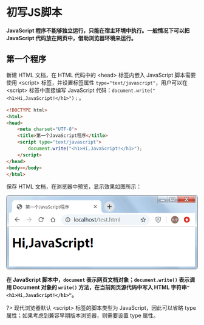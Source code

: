# 初写JS脚本

**JavaScript 程序不能够独立运行，只能在宿主环境中执行。一般情况下可以把 JavaScript 代码放在网页中，借助浏览器环境来运行。**

## 第一个程序

新建 HTML 文档，在 HTML 代码中的 \<head> 标签内嵌入 JavaScript 脚本需要使用 \<script> 标签，并设置标签属性 `type="text/javascript"`，用户可以在 \<script> 标签中直接编写 JavaScript 代码：`document.write("<h1>Hi,JavaScript!</h1>")；`。

```html
<!DOCTYPE html>
<html>
<head>
    <meta charset="UTF-8">
    <title>第一个JavaScript程序</title>
    <script type="text/javascript">
        document.write("<h1>Hi,JavaScript!</h1>");
    </script>
</head>
<body></body>
</html>
```

保存 HTML 文档，在浏览器中预览，显示效果如图所示：

![1-1ZR2211T9150](image/1-1ZR2211T9150.gif)

**在 JavaScript 脚本中，`document` 表示网页文档对象；`document.write()` 表示调用 Document 对象的 `write()` 方法，在当前网页源代码中写入 HTML 字符串`"<h1>Hi,JavaScript!</h1>"`。**

?> 现代浏览器默认 \<script> 标签的脚本类型为 JavaScript，因此可以省略 type 属性；如果考虑到兼容早期版本浏览器，则需要设置 type 属性。